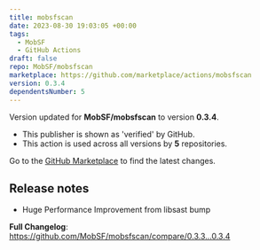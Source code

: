 ```yaml
---
title: mobsfscan
date: 2023-08-30 19:03:05 +00:00
tags:
  - MobSF
  - GitHub Actions
draft: false
repo: MobSF/mobsfscan
marketplace: https://github.com/marketplace/actions/mobsfscan
version: 0.3.4
dependentsNumber: 5
---
```



Version updated for **MobSF/mobsfscan** to version **0.3.4**.
- This publisher is shown as 'verified' by GitHub.
- This action is used across all versions by **5** repositories.

Go to the [GitHub Marketplace](https://github.com/marketplace/actions/mobsfscan) to find the latest changes.

## Release notes

* Huge Performance Improvement from libsast bump

**Full Changelog**: https://github.com/MobSF/mobsfscan/compare/0.3.3...0.3.4
